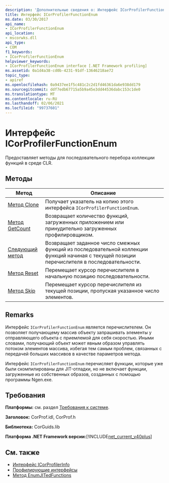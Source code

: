 ```yaml
---
description: 'Дополнительные сведения о: Интерфейс ICorProfilerFunctionEnum'
title: Интерфейс ICorProfilerFunctionEnum
ms.date: 03/30/2017
api_name:
- ICorProfilerFunctionEnum
api_location:
- mscorwks.dll
api_type:
- COM
f1_keywords:
- ICorProfilerFunctionEnum
helpviewer_keywords:
- ICorProfilerFunctionEnum interface [.NET Framework profiling]
ms.assetid: 0a1d4a38-cd0b-4231-91df-13646218ae72
topic_type:
- apiref
ms.openlocfilehash: 0a9437ee1f5c481c2c2d1fd46361da6e938dd179
ms.sourcegitcommit: ddf7edb67715a5b9a45e3dd44536dabc153c1de0
ms.translationtype: MT
ms.contentlocale: ru-RU
ms.lasthandoff: 02/06/2021
ms.locfileid: "99737601"
---
```

# <a name="icorprofilerfunctionenum-interface"></a>Интерфейс ICorProfilerFunctionEnum

Предоставляет методы для последовательного перебора коллекции функций в среде CLR.  
  
## <a name="methods"></a>Методы  
  
|Метод|Описание|  
|------------|-----------------|  
|[Метод Clone](icorprofilerfunctionenum-clone-method.md)|Получает указатель на копию этого интерфейса `ICorProfilerFunctionEnum`.|  
|[Метод GetCount](icorprofilerfunctionenum-getcount-method.md)|Возвращает количество функций, загруженных приложением или принудительно загруженных профилировщиком.|  
|[Следующий метод](icorprofilerfunctionenum-next-method.md)|Возвращает заданное число смежных функций из последовательной коллекции функций начиная с текущей позиции перечислителя в последовательности.|  
|[Метод Reset](icorprofilerfunctionenum-reset-method.md)|Перемещает курсор перечислителя в начальную позицию последовательности.|  
|[Метод Skip](icorprofilerfunctionenum-skip-method.md)|Перемещает курсор перечислителя из текущей позиции, пропуская указанное число элементов.|  
  
## <a name="remarks"></a>Remarks  

 Интерфейс `ICorProfilerFunctionEnum` является перечислителем. Он позволяет получающему массив объекту запрашивать элементы у отправляющего объекта с приемлемой для себя скоростью. Иными словами, получающий объект может явным образом управлять потоком элементов массива, избегая тем самым проблем, связанных с передачей больших массивов в качестве параметров метода.  
  
 Интерфейс `ICorProfilerFunctionEnum` перечисляет функции, которые уже были скомпилированы для JIT-отладки, но не включает функции, загруженные из собственных образов, созданных с помощью программы Ngen.exe.  
  
## <a name="requirements"></a>Требования  

 **Платформы:** см. раздел [Требования к системе](../../get-started/system-requirements.md).  
  
 **Заголовок:** CorProf.idl, CorProf.h  
  
 **Библиотека:** CorGuids.lib  
  
 **Платформа .NET Framework версии:**[!INCLUDE[net_current_v40plus](../../../../includes/net-current-v40plus-md.md)]  
  
## <a name="see-also"></a>См. также

- [Интерфейс ICorProfilerInfo](icorprofilerinfo-interface.md)
- [Профилирующие интерфейсы](profiling-interfaces.md)
- [Метод EnumJITedFunctions](icorprofilerinfo3-enumjitedfunctions-method.md)
